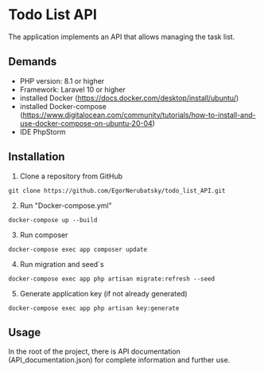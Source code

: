 
# Todo List API

The application implements an API that allows managing the task list.

## Demands

- PHP version: 8.1 or higher
- Framework: Laravel 10 or higher
- installed Docker (https://docs.docker.com/desktop/install/ubuntu/)
- installed Docker-compose (https://www.digitalocean.com/community/tutorials/how-to-install-and-use-docker-compose-on-ubuntu-20-04)
- IDE PhpStorm

## Installation

1. Clone a repository from GitHub
```
git clone https://github.com/EgorNerubatsky/todo_list_API.git
```
2. Run "Docker-compose.yml"

```
docker-compose up --build
```
3. Run composer
```
docker-compose exec app composer update
```
4. Run migration and seed`s
```
docker-compose exec app php artisan migrate:refresh --seed
```
5. Generate application key (if not already generated)
```
docker-compose exec app php artisan key:generate
```

## Usage

In the root of the project, there is API documentation (API_documentation.json) 
for complete information and further use.




